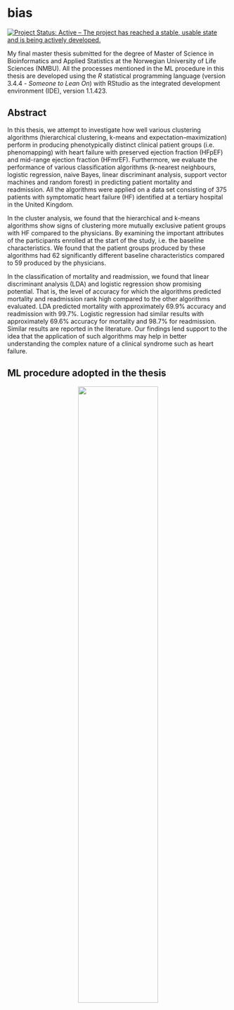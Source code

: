 # bias 

[![Project Status: Active – The project has reached a stable, usable state and is being actively developed.](http://www.repostatus.org/badges/latest/active.svg)](http://www.repostatus.org/#active)

My final master thesis submitted for the degree of Master of Science in Bioinformatics and Applied Statistics at the Norwegian University of Life Sciences (NMBU). All the processes mentioned in the ML procedure in this thesis are developed using the _R_ statistical programming language (version 3.4.4 - _Someone to Lean On_) with RStudio as the integrated development environment (IDE), version 1.1.423. 

## Abstract
In this thesis, we attempt to investigate how well various clustering algorithms (hierarchical clustering, k-means and expectation–maximization) perform in producing phenotypically distinct clinical patient groups (i.e. phenomapping) with heart failure with preserved ejection fraction (HFpEF) and mid-range ejection fraction (HFmrEF). Furthermore, we evaluate the performance of various classification algorithms (k-nearest neighbours, logistic regression, naive Bayes, linear discriminant analysis, support vector machines and random forest) in predicting patient mortality and readmission. All the algorithms were applied on a data set consisting of 375 patients with symptomatic heart failure (HF) identified at a tertiary hospital in the United Kingdom.

In the cluster analysis, we found that the hierarchical and k-means algorithms show signs of clustering more mutually exclusive patient groups with HF compared to the physicians. By examining the important attributes of the participants enrolled at the start of the study, i.e. the baseline characteristics. We found that the patient groups produced by these algorithms had 62 significantly different baseline characteristics compared to 59 produced by the physicians.

In the classification of mortality and readmission, we found that linear discriminant analysis (LDA) and logistic regression show promising potential. That is, the level of accuracy for which the algorithms predicted mortality and readmission rank high compared to the other algorithms evaluated. LDA predicted mortality with approximately 69.9\% accuracy and readmission with 99.7\%. Logistic regression had similar results with approximately 69.6\% accuracy for mortality and 98.7\% for readmission. Similar results are reported in the literature. Our findings lend support to the idea that the application of such algorithms may help in better understanding the complex nature of a clinical syndrome such as heart failure.

## ML procedure adopted in the thesis
<p align="center">
  <img src = 'https://i.imgur.com/0gwO56h.png' align="centre" height="60%" width="60%"></img>
</p>
